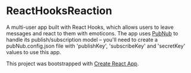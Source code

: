# ReactHooksReaction

A multi-user app built with React Hooks, which allows users to leave messages and react to them with emoticons. The app uses [PubNub](https://www.pubnub.com/) to handle its publish/subscription model – you'll need to create a pubNub.config.json file with 'publishKey', 'subscribeKey' and 'secretKey' values to use this app.

This project was bootstrapped with [Create React App](https://github.com/facebook/create-react-app).
